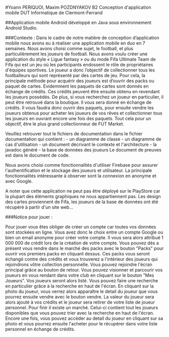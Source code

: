 #Yoann PERIQUOI, Maxim POZDNYAKOV B2 Conception d'application mobile DUT Informatique de Clermont-Ferrand

##Application mobile Android développé en Java sous environnement Android Studio.

###Contexte : 
Dans le cadre de notre matière de conception d’application mobile nous avons eu à réaliser
une application mobile en duo en 7 semaines. Nous avons choisi comme sujet, le football, et plus
particulièrement les joueurs de football. Nous avons voulu créer une application du style « Ligue
fantasy » ou du mode Fifa Ultimate Team de Fifa qui est un jeu où les participants endossent le rôle de
propriétaires d'équipes sportives. Le joueur a donc l’objectif de collectionner tous les footballeurs qui
sont représenté par des cartes de jeu. Pour cela, la principale méthode pour acquérir des joueurs est
d’ouvrir des packs ou paquet de cartes. Evidemment les paquets de cartes sont donnés en échange de
crédits. Ces crédits peuvent être ensuite obtenu en revendant les joueurs possédés. De plus, si vous
recherchez un joueur en particulier, il peut être retrouvé dans la boutique. Il vous sera donné en
échange de crédits. Il vous faudra donc ouvrir des paquets, pour ensuite vendre les joueurs obtenus
pour acheter les joueurs de vos rêves et collectionner tous les joueurs en ouvrant encore une fois des
paquets. Tout cela pour un objectif, être le plus grand collectionneur de FUT Market.


Veuillez retrouver tout le fichiers de documentation dans le fichier documentation qui contient :
	- un diagramme de classe
	- un diagramme de cas d'utilisation
	- un document décrivant le contexte et l'architecture
	- la javadoc généré
	- la base de données des joueurs
Le document de preuves est dans le document de code.

Nous avons choisi comme fonctionnalités d'utiliser Firebase pour assurer l'authentification et le stockage des joueurs et utilisateur.
La principale fonctionnalités intéressante à observer sont la connexion en anonyme et avec Google.

A noter que cette application ne peut pas être déployé sur le PlayStore car la plupart des éléments graphiques ne nous appartiennent pas.
Les design des cartes proviennent de Fifa, les joueurs de la base de données ont été récupéré à partir d'un site web...

###Notice pour jouer :

Pour jouer vous êtes obliger de créer un compte car toutes vos données sont stockées en ligne.
Vous avez donc le choix entre un compte Google ou bien un email anonyme pour créer votre compte.
Il vous sera alors attribué 1 000 000 de crédit lors de la création de votre compte.
Vous pouvez dès a présent vous rendre dans le marché des packs avec le bouton "Packs" pour ouvrir vos premiers packs en cliquant dessus.
Ces packs vous seront échangé contre des crédits et vous trouverez a l'intérieur des joueurs qui rejoindrons vôtre collection personnelle.
Vous pouvez rejoindre l'écran principal grâce au bouton de retour.
Vous pouvez visionner et parcourir vos joueurs en vous rendant dans votre club en cliquant sur le bouton "Mes Joueurs".
Vos joueurs seront alors listé. Vous pouvez faire une recherche en particulier grâce à la recherche en haut de l'écran.
En cliquant sur la photo du joueur, vous verrez alors apparaître le detail du joueur que vous pourrez ensuite vendre avec le bouton vendre.
La valeur du joueur sera alors ajouté à vos crédits et le joueur sera retirer de votre liste de joueur personnel.
Pour finir il existe un marché. Celui-ci contient tout les joueurs disponibles que vous pouvez trier avec la recherche en haut de l'écran.
Encore une fois, vous pouvez accéder au detail du joueur en cliquant sur sa photo et vous pourrez ensuite l'acheter pour le récupérer dans votre liste
personnel en échange de crédits. 
